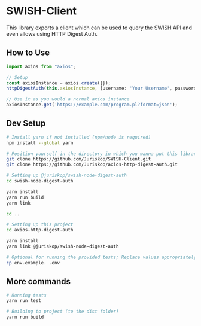 # SWISH-Client

This library exports a client which can be used to query the SWISH API and even allows using HTTP Digest Auth.

## How to Use

```typescript
import axios from "axios";

// Setup
const axiosInstance = axios.create({});
httpDigestAuth(this.axiosInstance, {username: 'Your Username', password: 'Your Password'});

// Use it as you would a normal axios instance
axiosInstance.get('https://example.com/program.pl?format=json');
```


## Dev Setup

```bash
# Install yarn if not installed (npm/node is required)
npm install --global yarn

# Position yourself in the directory in which you wanna put this library and it's dependency @juriskop/swish-node-digest-auth and then run these commands
git clone https://github.com/Juriskop/SWISH-Client.git
git clone https://github.com/Juriskop/axios-http-digest-auth.git

# Setting up @juriskop/swish-node-digest-auth
cd swish-node-digest-auth

yarn install
yarn run build
yarn link

cd ..

# Setting up this project
cd axios-http-digest-auth

yarn install
yarn link @juriskop/swish-node-digest-auth

# Optional for running the provided tests; Replace values appropriately
cp env.example. .env
```

## More commands

```bash
# Running tests
yarn run test 

# Building to project (to the dist folder)
yarn run build
```